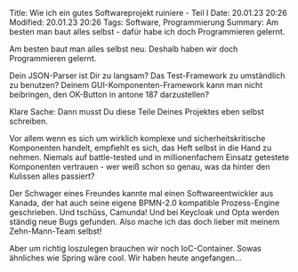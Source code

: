 Title: Wie ich ein gutes Softwareprojekt ruiniere - Teil I
Date: 20.01.23 20:26
Modified: 20.01.23 20:26
Tags: Software, Programmierung
Summary: Am besten man baut alles selbst - dafür habe ich doch Programmieren gelernt.


Am besten baut man alles selbst neu. Deshalb haben wir doch Programmieren gelernt.

Dein JSON-Parser ist Dir zu langsam? Das Test-Framework zu umständlich zu benutzen? Deinem GUI-Komponenten-Framework kann man nicht beibringen, den OK-Button in antone 187 darzustellen?

Klare Sache: Dann musst Du diese Teile Deines Projektes eben selbst schreiben.

Vor allem wenn es sich um wirklich komplexe und sicherheitskritische Komponenten handelt, empfiehlt es sich, das Heft selbst in die Hand zu nehmen. Niemals auf battle-tested und in millionenfachem Einsatz getestete Komponenten vertrauen - wer weiß schon so genau, was da hinter den Kulissen alles passiert?

Der Schwager eines Freundes kannte mal einen Softwareentwickler aus Kanada, der hat auch seine eigene BPMN-2.0 kompatible Prozess-Engine geschrieben. Und tschüss, Camunda!
Und bei Keycloak und Opta werden ständig neue Bugs gefunden. Also mache ich das doch lieber mit meinem Zehn-Mann-Team selbst!

Aber um richtig loszulegen brauchen wir noch IoC-Container. Sowas ähnliches wie Spring wäre cool. Wir haben heute angefangen...
